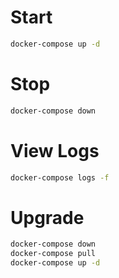 # Start

```bash
docker-compose up -d
```

# Stop

```bash
docker-compose down
```

# View Logs

```bash
docker-compose logs -f
```

# Upgrade

```bash
docker-compose down
docker-compose pull
docker-compose up -d
```